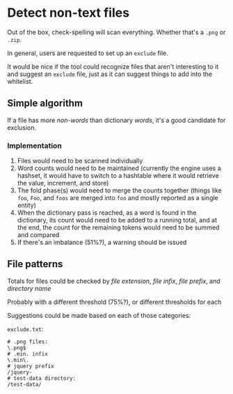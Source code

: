 # Detect non-text files

Out of the box, check-spelling will scan everything. Whether that's a `.png` or `.zip`.

In general, users are requested to set up an `exclude` file.

It would be nice if the tool could recognize files that aren't interesting to it and suggest an `exclude` file, just as it can suggest things to add into the whitelist.

## Simple algorithm

If a file has more *non-words* than dictionary *words*, it's a good candidate for exclusion.

### Implementation

1. Files would need to be scanned individually
1. Word counts would need to be maintained (currently the engine uses a hashset, it would have to switch to a hashtable where it would retrieve the value, increment, and store)
1. The fold phase(s) would need to merge the counts together (things like `foo`, `Foo`, and `foos` are merged into `foo` and mostly reported as a single entity)
1. When the dictionary pass is reached, as a word is found in the dictionary, its count would need to be added to a running total, and at the end, the count for the remaining tokens would need to be summed and compared
1. If there's an imbalance (51%?), a warning should be issued

## File patterns

Totals for files could be checked by *file extension*, *file infix*, *file prefix*, and *directory name*

Probably with a different threshold (75%?), or different thresholds for each

Suggestions could be made based on each of those categories:

`exclude.txt`:
```
# .png files:
\.png$
# .min. infix
\.min\.
# jquery prefix
/jquery-
# test-data directory:
/test-data/
```
